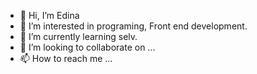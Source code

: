 - 👋 Hi, I’m Edina
- 👀 I’m interested in programing, Front end development.
- 🌱 I’m currently learning selv.
- 💞️ I’m looking to collaborate on ...
- 📫 How to reach me ...

<!---
Edinanorge/Edinanorge is a ✨ special ✨ repository because its `README.md` (this file) appears on your GitHub profile.
You can click the Preview link to take a look at your changes.
--->
